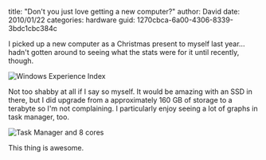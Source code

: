 
title: "Don't you just love getting a new computer?"
author: David
date: 2010/01/22
categories: hardware
guid: 1270cbca-6a00-4306-8339-3bdc1cbc384c

I picked up a new computer as a Christmas present to myself last year... hadn't gotten around to seeing what the stats were for it until recently, though. 

![Windows Experience Index](http://www.mohundro.com/blog/content/binary/WindowsLiveWriter/Dontyoujustlovegettinganewcomputer_13350/image_2.png)

Not too shabby at all if I say so myself. It would be amazing with an SSD in there, but I did upgrade from a approximately 160 GB of storage to a terabyte so I'm not complaining. I particularly enjoy seeing a lot of graphs in task manager, too. 

![Task Manager and 8 cores](http://www.mohundro.com/blog/content/binary/WindowsLiveWriter/Dontyoujustlovegettinganewcomputer_13350/image_4.png)
 
This thing is awesome.


